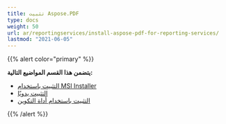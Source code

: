 ```yaml
---
title: تثبيت Aspose.PDF
type: docs
weight: 50
url: ar/reportingservices/install-aspose-pdf-for-reporting-services/
lastmod: "2021-06-05"
---
```


{{% alert color="primary" %}}

**يتضمن هذا القسم المواضيع التالية:**

- [التثبيت باستخدام MSI Installer](/pdf/reportingservices/install-with-msi-installer/)
- [التثبيت يدويًا](/pdf/reportingservices/install-manually/)
- [التثبيت باستخدام أداة التكوين](/pdf/reportingservices/install-with-configuring-tool/)

{{% /alert %}}